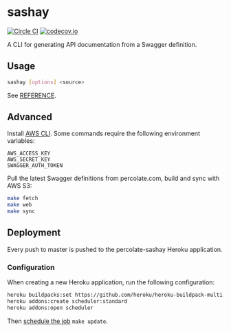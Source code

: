 # sashay

[![Circle CI](https://circleci.com/gh/percolate/sashay.svg?style=svg&circle-token=fa8012bb291abb365e5b0ff8f2a520e0ff889c02)](https://circleci.com/gh/percolate/sashay)
[![codecov.io](http://codecov.io/github/percolate/sashay/coverage.svg?branch=master&token=kdC8b1dlwH)](http://codecov.io/github/percolate/sashay?branch=master)

A CLI for generating API documentation from a Swagger definition.

## Usage

```sh
sashay [options] <source>
```

See [REFERENCE](https://github.com/percolate/sashay/blob/master/REFERENCE.md).

## Advanced

Install [AWS CLI](https://aws.amazon.com/cli/). Some commands require the following environment variables:

```
AWS_ACCESS_KEY
AWS_SECRET_KEY
SWAGGER_AUTH_TOKEN
```

Pull the latest Swagger definitions from percolate.com, build and sync with AWS S3:

```sh
make fetch
make web
make sync
```

## Deployment

Every push to master is pushed to the percolate-sashay Heroku application.

### Configuration

When creating a new Heroku application, run the following configuration:

```sh
heroku buildpacks:set https://github.com/heroku/heroku-buildpack-multi.git
heroku addons:create scheduler:standard
heroku addons:open scheduler
```

Then [schedule the job](https://devcenter.heroku.com/articles/scheduler#scheduling-jobs) `make update`.
